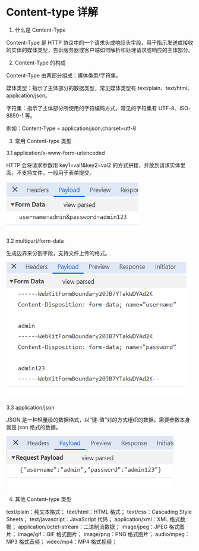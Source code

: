 # Content-type 详解

1. 什么是 Content-Type

Content-Type 是 HTTP 协议中的一个请求头或响应头字段，用于指示发送或接收的实体的媒体类型，告诉服务器或客户端如何解析和处理请求或响应的主体部分。

2. Content-Type 的构成

Content-Type 由两部分组成：媒体类型/字符集。

媒体类型：指示了主体部分的数据类型，常见媒体类型有 text/plain、text/html、application/json。

字符集：指示了主体部分所使用的字符编码方式，常见的字符集有 UTF-8、ISO-8859-1 等。

例如：Content-Type = application/json;charset=utf-8

3. 常用 Content-type 类型

3.1 application/x-www-form-urlencoded

HTTP 会将请求参数用 key1=val1&key2=val2 的方式拼接，并放到请求实体里面，不支持文件，一般用于表单提交。

<img src="../../images/Content-type 详解/1.jpg"/>

3.2 multipart/form-data

生成边界来分割字段，支持文件上传的格式。

<img src="../../images/Content-type 详解/2.jpg"/>

3.3 application/json

JSON 是一种轻量级的数据格式，以“键-值”对的方式组织的数据。需要参数本身就是 json 格式的数据。

<img src="../../images/Content-type 详解/3.jpg"/>

4. 其他 Content-type 类型

text/plain：纯文本格式；
text/html：HTML 格式；
text/css：Cascading Style Sheets；
text/javascript：JavaScript 代码；
application/xml：XML 格式数据；
application/octet-stream：二进制流数据；
image/jpeg：JPEG 格式图片；
image/gif：GIF 格式图片；
image/png：PNG 格式图片；
audio/mpeg：MP3 格式音频；
video/mp4：MP4 格式视频；

